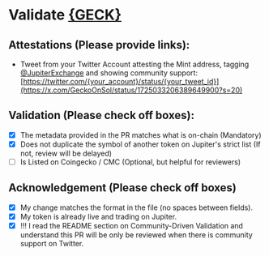 # Validate [{GECK}](https://solscan.io/token/48nUgUZeNm2CzQ7nXbEE4VB8FzM7ZvQHJPP4dNpSiHrh)

## Attestations (Please provide links):
- Tweet from your Twitter Account attesting the Mint address, tagging [@JupiterExchange](https://twitter.com/JupiterExchange) and showing community support: [https://twitter.com/{your_account}/status/{your_tweet_id}](https://x.com/GeckoOnSol/status/1725033206389649900?s=20)


## Validation (Please check off boxes):
- [x] The metadata provided in the PR matches what is on-chain (Mandatory)
- [x] Does not duplicate the symbol of another token on Jupiter's strict list (If not, review will be delayed)
- [ ] Is Listed on Coingecko / CMC (Optional, but helpful for reviewers)  

## Acknowledgement (Please check off boxes)
- [x] My change matches the format in the file (no spaces between fields).
- [x] My token is already live and trading on Jupiter.
- [x] !!! I read the README section on Community-Driven Validation and understand this PR will be only be reviewed when there is community support on Twitter.
